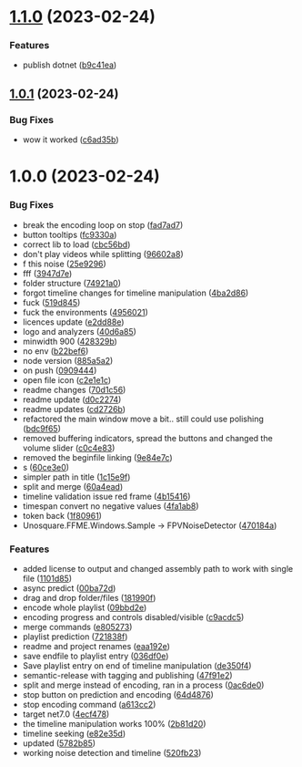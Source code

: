 # [1.1.0](https://github.com/mkorzunowicz/sem-rel-test/compare/1.0.1...1.1.0) (2023-02-24)


### Features

* publish dotnet ([b9c41ea](https://github.com/mkorzunowicz/sem-rel-test/commit/b9c41eac888bf990ddb08de1a4a5eca24382e718))

## [1.0.1](https://github.com/mkorzunowicz/sem-rel-test/compare/1.0.0...1.0.1) (2023-02-24)


### Bug Fixes

* wow it worked ([c6ad35b](https://github.com/mkorzunowicz/sem-rel-test/commit/c6ad35be90b5b1cc78bd45b5c8918c9e006a6625))

# 1.0.0 (2023-02-24)


### Bug Fixes

* break the encoding loop on stop ([fad7ad7](https://github.com/mkorzunowicz/sem-rel-test/commit/fad7ad7dfc6103617265915d89f5e51bca340ee2))
* button tooltips ([fc9330a](https://github.com/mkorzunowicz/sem-rel-test/commit/fc9330a45f662009153ed90933df0d37b4c95d85))
* correct lib to load ([cbc56bd](https://github.com/mkorzunowicz/sem-rel-test/commit/cbc56bd6dbf489992f115610e69e9a394106a3d4))
* don't play videos while splitting ([96602a8](https://github.com/mkorzunowicz/sem-rel-test/commit/96602a8915a30dc5df65f53342f1ff15dfd85b91))
* f this noise ([25e9296](https://github.com/mkorzunowicz/sem-rel-test/commit/25e9296ef909f025f24c6b4bca9aa5acbca6510b))
* fff ([3947d7e](https://github.com/mkorzunowicz/sem-rel-test/commit/3947d7e803788d97e206a9afbd54f44dae7940fa))
* folder structure ([74921a0](https://github.com/mkorzunowicz/sem-rel-test/commit/74921a08c74254d9114d6a89acac991d206a1085))
* forgot timeline changes for timeline manipulation ([4ba2d86](https://github.com/mkorzunowicz/sem-rel-test/commit/4ba2d8686ee0c523da3d32e6d87601641c12cbd4))
* fuck ([519d845](https://github.com/mkorzunowicz/sem-rel-test/commit/519d845db9d6b568f3116fa1d9bce8f8e075192c))
* fuck the environments ([4956021](https://github.com/mkorzunowicz/sem-rel-test/commit/495602180435332a8a2cd9cc9e8daffa4d1ebbda))
* licences update ([e2dd88e](https://github.com/mkorzunowicz/sem-rel-test/commit/e2dd88efcc68a1079fd67c97fe944c402e602d60))
* logo and analyzers ([40d6a85](https://github.com/mkorzunowicz/sem-rel-test/commit/40d6a855b55bd1da942c735662ce970a58443f8c))
* minwidth 900 ([428329b](https://github.com/mkorzunowicz/sem-rel-test/commit/428329b61a27598a0a86d2e3e5f78ad05907b1ad))
* no env ([b22bef6](https://github.com/mkorzunowicz/sem-rel-test/commit/b22bef645657ef8671d3fd5a345a6d9017c499fd))
* node version ([885a5a2](https://github.com/mkorzunowicz/sem-rel-test/commit/885a5a23290e13cd97fb9a79d1a1e6ef6ee8f071))
* on push ([0909444](https://github.com/mkorzunowicz/sem-rel-test/commit/09094448284edff84839dd6599eb30d373a16bed))
* open file icon ([c2e1e1c](https://github.com/mkorzunowicz/sem-rel-test/commit/c2e1e1c8eb9a915babf6880a9311cfa0e3cf949d))
* readme changes ([70d1c56](https://github.com/mkorzunowicz/sem-rel-test/commit/70d1c569563115218c250022f1c86a06aa836a37))
* readme update ([d0c2274](https://github.com/mkorzunowicz/sem-rel-test/commit/d0c22742e39d9c2a89dbdf24e729cb893c3dc409))
* readme updates ([cd2726b](https://github.com/mkorzunowicz/sem-rel-test/commit/cd2726b48ba1bf21c90269cd9716a2c32122308b))
* refactored the main window move a bit.. still could use polishing ([bdc9f65](https://github.com/mkorzunowicz/sem-rel-test/commit/bdc9f653b7bd94334649051eca97e006cab2e783))
* removed buffering indicators, spread the buttons and changed the volume slider ([c0c4e83](https://github.com/mkorzunowicz/sem-rel-test/commit/c0c4e83eecd6416177cbf6cc65668d778f822bf6))
* removed the beginfile linking ([9e84e7c](https://github.com/mkorzunowicz/sem-rel-test/commit/9e84e7c36f8caeaf5dac54837695af29f244847f))
* s ([60ce3e0](https://github.com/mkorzunowicz/sem-rel-test/commit/60ce3e0bca032f57f5bd147ba9d96ce8ad96a621))
* simpler path in title ([1c15e9f](https://github.com/mkorzunowicz/sem-rel-test/commit/1c15e9f2e2e490248a4959bd7a5c535aa99e3a5d))
* split and merge ([60a4ead](https://github.com/mkorzunowicz/sem-rel-test/commit/60a4ead9768d36c5991e71ec475dcc0c5d04b972))
* timeline validation issue red frame ([4b15416](https://github.com/mkorzunowicz/sem-rel-test/commit/4b15416d0593d9e4529e8282c7a0cf41ee369025))
* timespan convert no negative values ([4fa1ab8](https://github.com/mkorzunowicz/sem-rel-test/commit/4fa1ab846758e6dee4507a3569ccff57f2469610))
* token back ([1f80961](https://github.com/mkorzunowicz/sem-rel-test/commit/1f80961c2b6ef0acdb41cffe7f016df26e0c904a))
* Unosquare.FFME.Windows.Sample -> FPVNoiseDetector ([470184a](https://github.com/mkorzunowicz/sem-rel-test/commit/470184ab32bce8836b340ff32e810f5edf0ecf80))


### Features

* added license to output and changed assembly path to work with single file ([1101d85](https://github.com/mkorzunowicz/sem-rel-test/commit/1101d854dd9f7b684d76cb4330954b5b5c3b419b))
* async predict ([00ba72d](https://github.com/mkorzunowicz/sem-rel-test/commit/00ba72dac12fb866fd331079d2b40d2e1082e9fa))
* drag and drop folder/files ([181990f](https://github.com/mkorzunowicz/sem-rel-test/commit/181990f47749e1dcfc2c7bccd99906029ca41aa1))
* encode whole playlist ([09bbd2e](https://github.com/mkorzunowicz/sem-rel-test/commit/09bbd2e44f32742613f96855f5aa674365970fa5))
* encoding progress and controls disabled/visible ([c9acdc5](https://github.com/mkorzunowicz/sem-rel-test/commit/c9acdc5103f238c3b76914b4c601dbaf401b62a2))
* merge commands ([e805273](https://github.com/mkorzunowicz/sem-rel-test/commit/e805273165e9b909397be7259c4c1155fc1384ac))
* playlist prediction ([721838f](https://github.com/mkorzunowicz/sem-rel-test/commit/721838fa533768a7c0b0cf15cf31d500c2997cfa))
* readme and project renames ([eaa192e](https://github.com/mkorzunowicz/sem-rel-test/commit/eaa192e353817c068bcc54872b1a9bcdb243e3f3))
* save endfile to playlist entry ([036df0e](https://github.com/mkorzunowicz/sem-rel-test/commit/036df0e0631b19fae3c7c2f2ac9d1411ba3a448d))
* Save playlist entry on end of timeline manipulation ([de350f4](https://github.com/mkorzunowicz/sem-rel-test/commit/de350f47d60d9e3670b4643ba4d49e3558b70c44))
* semantic-release with tagging and publishing ([47f91e2](https://github.com/mkorzunowicz/sem-rel-test/commit/47f91e252a93a514c3ad483be29e7d97fce8c72b))
* split and merge instead of encoding, ran in a process ([0ac6de0](https://github.com/mkorzunowicz/sem-rel-test/commit/0ac6de0c14d4e89a74e6895b9284ac1e82ae69f7))
* stop button on prediction and encoding ([64d4876](https://github.com/mkorzunowicz/sem-rel-test/commit/64d4876756071c618e307b250f9c5e95a68e042a))
* stop encoding command ([a613cc2](https://github.com/mkorzunowicz/sem-rel-test/commit/a613cc26782169e19d9721f680171920745fafc6))
* target net7.0 ([4ecf478](https://github.com/mkorzunowicz/sem-rel-test/commit/4ecf4786edcebcd1edf573cfbc6ab2e6bfebaca4))
* the timeline manipulation works 100% ([2b81d20](https://github.com/mkorzunowicz/sem-rel-test/commit/2b81d2092561e4f7e8ac969a4d1c3bd7a8125d6e))
* timeline seeking ([e82e35d](https://github.com/mkorzunowicz/sem-rel-test/commit/e82e35d03828d39305fb902f420ce6581bf09454))
* updated ([5782b85](https://github.com/mkorzunowicz/sem-rel-test/commit/5782b85445f7cb30ddc866384a3e98d9a72f0118))
* working noise detection and timeline ([520fb23](https://github.com/mkorzunowicz/sem-rel-test/commit/520fb237ff1feff9c995e86c64fe9a2d33e6869d))
